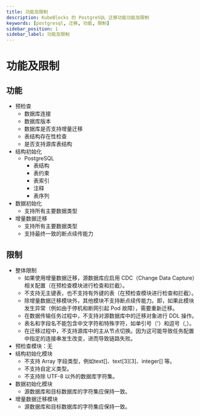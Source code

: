 ```yaml
---
title: 功能及限制
description: KubeBlocks 的 PostgreSQL 迁移功能功能及限制
keywords: [postgresql, 迁移, 功能, 限制]
sidebar_position: 1
sidebar_label: 功能及限制
---
```


# 功能及限制

## 功能

* 预检查
  * 数据库连接
  * 数据库版本
  * 数据库是否支持增量迁移
  * 表结构存在性检查
  * 是否支持源库表结构
* 结构初始化
  * PostgreSQL
    * 表结构
    * 表约束
    * 表索引
    * 注释
    * 表序列
* 数据初始化
  * 支持所有主要数据类型
* 增量数据迁移
  * 支持所有主要数据类型
  * 支持最终一致的断点续传能力

## 限制

* 整体限制
  * 如果使用增量数据迁移，源数据库应启用 CDC（Change Data Capture）相关配置（在预检查模块进行检查和拦截）。
  * 不支持无主键表，也不支持有外键的表（在预检查模块进行检查和拦截）。
  * 除增量数据迁移模块外，其他模块不支持断点续传能力。即，如果此模块发生异常（例如由于停机和断网引起 Pod 故障），需要重新迁移。
  * 在数据传输任务过程中，不支持对源数据库中的迁移对象进行 DDL 操作。
  * 表名和字段名不能包含中文字符和特殊字符，如单引号（'）和逗号（,）。
  * 在迁移过程中，不支持源库中的主从节点切换。因为这可能导致任务配置中指定的连接串发生改变，进而导致链路失败。
* 预检查模块：无
* 结构初始化模块
  * 不支持 Array 字段类型，例如text[]、text[3][3]、integer[] 等。
  * 不支持自定义类型。
  * 不支持除 UTF-8 以外的数据库字符集。
* 数据初始化模块
  * 源数据库和目标数据库的字符集应保持一致。
* 增量数据迁移模块
  * 源数据库和目标数据库的字符集应保持一致。
